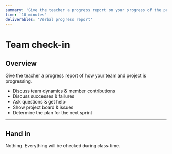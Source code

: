 ```yaml
---
summary: 'Give the teacher a progress report on your progress of the project.'
time: '10 minutes'
deliverables: 'Verbal progress report'
---
```


# Team check-in

## Overview

Give the teacher a progress report of how your team and project is progressing.

- Discuss team dynamics & member contributions
- Discuss successes & failures
- Ask questions & get help
- Show project board & issues
- Determine the plan for the next sprint

---

## Hand in

Nothing. Everything will be checked during class time.
